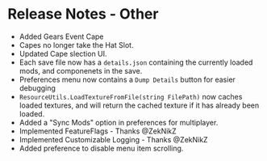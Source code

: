 ﻿# Release Notes - Other

- Added Gears Event Cape
- Capes no longer take the Hat Slot.
- Updated Cape slection UI.
- Each save file now has a `details.json` containing the currently loaded mods, and componenets in the save.
- Preferences menu now contains a `Dump Details` button for easier debugging
- `ResourceUtils.LoadTextureFromFile(string FilePath)` now caches loaded textures, and will return the cached texture if it has already been loaded.
- Added a "Sync Mods" option in preferences for multiplayer.
- Implemented FeatureFlags - Thanks @ZekNikZ
- Implemented Customizable Logging - Thanks @ZekNikZ
- Added preference to disable menu item scrolling.
